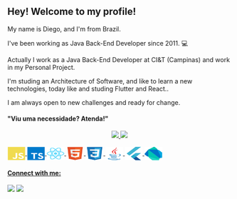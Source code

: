 ## Hey! Welcome to my profile!

My name is Diego, and I'm from Brazil. 

I've been working as Java Back-End Developer since 2011. 💻

Actually I work as a Java Back-End Developer at CI&T (Campinas) and work in my Personal Project.

I'm studing an Architecture of Software, and like to learn a new technologies, today like and studing Flutter and React..

I am always open to new challenges and ready for change.

####  "Viu uma necessidade? Atenda!"



<div align="center">
  <a href="https://github.com/diegoadricandido23">
  <img height="180em" src="https://github-readme-stats.vercel.app/api?username=diegoadricandido23&show_icons=true&theme=dark&include_all_commits=true&count_private=true"/>
  <img height="180em" src="https://github-readme-stats.vercel.app/api/top-langs/?username=diegoadricandido23&layout=compact&langs_count=7&theme=dark"/>
</div>
<div style="display: inline_block"><br>
  <img align="center" alt="Diego-Js" height="30" width="40" src="https://raw.githubusercontent.com/devicons/devicon/master/icons/javascript/javascript-plain.svg">
  <img align="center" alt="Diego-Ts" height="30" width="40" src="https://raw.githubusercontent.com/devicons/devicon/master/icons/typescript/typescript-plain.svg">
  <img align="center" alt="Diego-React" height="30" width="40" src="https://raw.githubusercontent.com/devicons/devicon/master/icons/react/react-original.svg">
  <img align="center" alt="Diego-HTML" height="30" width="40" src="https://raw.githubusercontent.com/devicons/devicon/master/icons/html5/html5-original.svg">
  <img align="center" alt="Diego-CSS" height="30" width="40" src="https://raw.githubusercontent.com/devicons/devicon/master/icons/css3/css3-original.svg">
  <img align="center" alt="Diego-Java" height="30" width="40" src="https://github.com/devicons/devicon/blob/master/icons/java/java-original.svg">
  <img align="center" alt="Diego-Flutter" height="30" width="40" src="https://github.com/devicons/devicon/blob/master/icons/flutter/flutter-original.svg">
  <img align="center" alt="Diego-Dart" height="30" width="40" src="https://github.com/devicons/devicon/blob/master/icons/dart/dart-original.svg">
</div>
  
 #### Connect with me:
  
<div> 
  <a href = "mailto:diegoadricandido23@gmail.com"><img src="https://img.shields.io/badge/-Gmail-%23333?style=for-the-badge&logo=gmail&logoColor=white" target="_blank"></a>
  <a href="https://www.linkedin.com/in/diego-adriano-5b49773b/" target="_blank"><img src="https://img.shields.io/badge/-LinkedIn-%230077B5?style=for-the-badge&logo=linkedin&logoColor=white" target="_blank"></a> 
